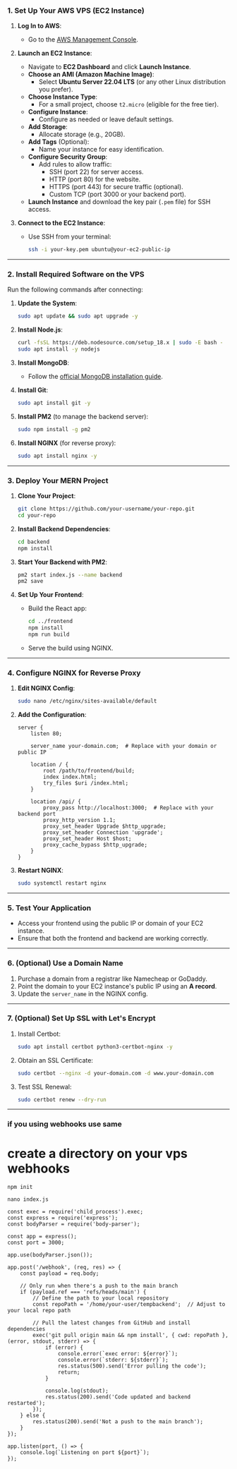 

### **1. Set Up Your AWS VPS (EC2 Instance)**

1. **Log In to AWS**:
   - Go to the [AWS Management Console](https://aws.amazon.com/console/).

2. **Launch an EC2 Instance**:
   - Navigate to **EC2 Dashboard** and click **Launch Instance**.
   - **Choose an AMI (Amazon Machine Image)**:
     - Select **Ubuntu Server 22.04 LTS** (or any other Linux distribution you prefer).
   - **Choose Instance Type**:
     - For a small project, choose `t2.micro` (eligible for the free tier).
   - **Configure Instance**:
     - Configure as needed or leave default settings.
   - **Add Storage**:
     - Allocate storage (e.g., 20GB).
   - **Add Tags** (Optional):
     - Name your instance for easy identification.
   - **Configure Security Group**:
     - Add rules to allow traffic:
       - SSH (port 22) for server access.
       - HTTP (port 80) for the website.
       - HTTPS (port 443) for secure traffic (optional).
       - Custom TCP (port 3000 or your backend port).
   - **Launch Instance** and download the key pair (`.pem` file) for SSH access.

3. **Connect to the EC2 Instance**:
   - Use SSH from your terminal:
     ```bash
     ssh -i your-key.pem ubuntu@your-ec2-public-ip
     ```

---

### **2. Install Required Software on the VPS**

Run the following commands after connecting:

1. **Update the System**:
   ```bash
   sudo apt update && sudo apt upgrade -y
   ```

2. **Install Node.js**:
   ```bash
   curl -fsSL https://deb.nodesource.com/setup_18.x | sudo -E bash -
   sudo apt install -y nodejs
   ```

3. **Install MongoDB**:
   - Follow the [official MongoDB installation guide](https://www.mongodb.com/docs/manual/tutorial/install-mongodb-on-ubuntu/).

4. **Install Git**:
   ```bash
   sudo apt install git -y
   ```

5. **Install PM2** (to manage the backend server):
   ```bash
   sudo npm install -g pm2
   ```

6. **Install NGINX** (for reverse proxy):
   ```bash
   sudo apt install nginx -y
   ```

---

### **3. Deploy Your MERN Project**

1. **Clone Your Project**:
   ```bash
   git clone https://github.com/your-username/your-repo.git
   cd your-repo
   ```

2. **Install Backend Dependencies**:
   ```bash
   cd backend
   npm install
   ```

3. **Start Your Backend with PM2**:
   ```bash
   pm2 start index.js --name backend
   pm2 save
   ```

4. **Set Up Your Frontend**:
   - Build the React app:
     ```bash
     cd ../frontend
     npm install
     npm run build
     ```
   - Serve the build using NGINX.

---

### **4. Configure NGINX for Reverse Proxy**

1. **Edit NGINX Config**:
   ```bash
   sudo nano /etc/nginx/sites-available/default
   ```

2. **Add the Configuration**:
   ```nginx
   server {
       listen 80;

       server_name your-domain.com;  # Replace with your domain or public IP

       location / {
           root /path/to/frontend/build;
           index index.html;
           try_files $uri /index.html;
       }

       location /api/ {
           proxy_pass http://localhost:3000;  # Replace with your backend port
           proxy_http_version 1.1;
           proxy_set_header Upgrade $http_upgrade;
           proxy_set_header Connection 'upgrade';
           proxy_set_header Host $host;
           proxy_cache_bypass $http_upgrade;
       }
   }
   ```

3. **Restart NGINX**:
   ```bash
   sudo systemctl restart nginx
   ```

---

### **5. Test Your Application**

- Access your frontend using the public IP or domain of your EC2 instance.
- Ensure that both the frontend and backend are working correctly.

---

### **6. (Optional) Use a Domain Name**

1. Purchase a domain from a registrar like Namecheap or GoDaddy.
2. Point the domain to your EC2 instance's public IP using an **A record**.
3. Update the `server_name` in the NGINX config.

---

### **7. (Optional) Set Up SSL with Let's Encrypt**

1. Install Certbot:
   ```bash
   sudo apt install certbot python3-certbot-nginx -y
   ```
2. Obtain an SSL Certificate:
   ```bash
   sudo certbot --nginx -d your-domain.com -d www.your-domain.com
   ```
3. Test SSL Renewal:
   ```bash
   sudo certbot renew --dry-run
   ```

---

### if you using webhooks use same 
# create a directory on your vps webhooks
```
npm init
```
```
nano index.js
```
```
const exec = require('child_process').exec;
const express = require('express');
const bodyParser = require('body-parser');

const app = express();
const port = 3000;

app.use(bodyParser.json());

app.post('/webhook', (req, res) => {
    const payload = req.body;

    // Only run when there's a push to the main branch
    if (payload.ref === 'refs/heads/main') {
        // Define the path to your local repository
        const repoPath = '/home/your-user/tempbackend';  // Adjust to your local repo path

        // Pull the latest changes from GitHub and install dependencies
        exec('git pull origin main && npm install', { cwd: repoPath }, (error, stdout, stderr) => {
            if (error) {
                console.error(`exec error: ${error}`);
                console.error(`stderr: ${stderr}`);
                res.status(500).send('Error pulling the code');
                return;
            }

            console.log(stdout);
            res.status(200).send('Code updated and backend restarted');
        });
    } else {
        res.status(200).send('Not a push to the main branch');
    }
});

app.listen(port, () => {
    console.log(`Listening on port ${port}`);
});

```
